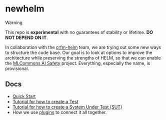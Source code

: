 # newhelm

> [!WARNING]
> This repo is **experimental** with no guarantees of stability or lifetime. **DO NOT DEPEND ON IT**.

In collaboration with the [crfm-helm](https://github.com/stanford-crfm/helm/) team, we are trying out some new ways to structure the code base. Our goal is to look at options to improve the architecture while preserving the strengths of HELM, so that we can enable the [MLCommons AI Safety](https://mlcommons.org/working-groups/ai-safety/ai-safety/) project. Everything, especially the name, is provisional.

## Docs

* [Quick Start](docs/dev_quick_start.md)
* [Tutorial for how to create a Test](docs/tutorial_tests.md)
* [Tutorial for how to create a System Under Test (SUT)](docs/tutorial_suts.md)
* How we use [plugins](docs/plugins.md) to connect it all together.
